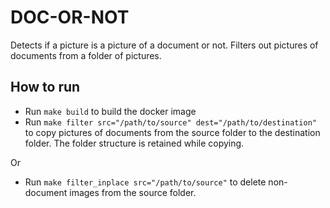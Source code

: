 # DOC-OR-NOT

Detects if a picture is a picture of a document or not. Filters out pictures of documents from a folder of pictures.

## How to run

- Run `make build` to build the docker image
- Run `make filter src="/path/to/source" dest="/path/to/destination"` to copy pictures of documents from the source
folder to the destination folder. The folder structure is retained while copying.

Or

- Run `make filter_inplace src="/path/to/source"` to delete non-document images from the source folder.
